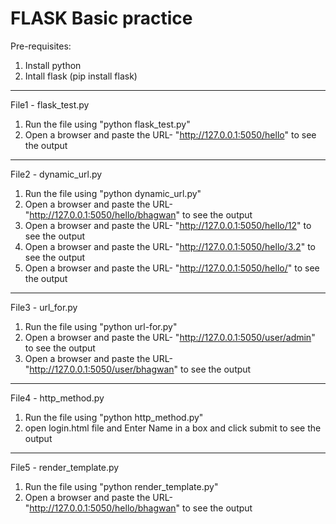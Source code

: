 # FLASK Basic practice

Pre-requisites:
1) Install python 
2) Intall flask (pip install flask)

-------------------------------------------------------------------------------------
File1 - flask_test.py
1) Run the file using "python flask_test.py"
2) Open a browser and paste the URL- "http://127.0.0.1:5050/hello" to see the output

---------------------------------------------------------------------------------------

File2 - dynamic_url.py
1) Run the file using "python dynamic_url.py"
2) Open a browser and paste the URL- "http://127.0.0.1:5050/hello/bhagwan" to see the output
3) Open a browser and paste the URL- "http://127.0.0.1:5050/hello/12" to see the output
4) Open a browser and paste the URL- "http://127.0.0.1:5050/hello/3.2" to see the output
5) Open a browser and paste the URL- "http://127.0.0.1:5050/hello/" to see the output

------------------------------------------------------------------------------------------
File3 - url_for.py
1)  Run the file using "python url-for.py"
2)  Open a browser and paste the URL- "http://127.0.0.1:5050/user/admin" to see the output
3)  Open a browser and paste the URL- "http://127.0.0.1:5050/user/bhagwan" to see the output

----------------------------------------------------------------------------------------------
File4 - http_method.py
1) Run the file using "python http_method.py"
2) open login.html file and Enter Name in a box and click submit to see the output

-----------------------------------------------------------------------------------------------
File5 - render_template.py
1) Run the file using "python render_template.py"
2) Open a browser and paste the URL- "http://127.0.0.1:5050/hello/bhagwan" to see the output
